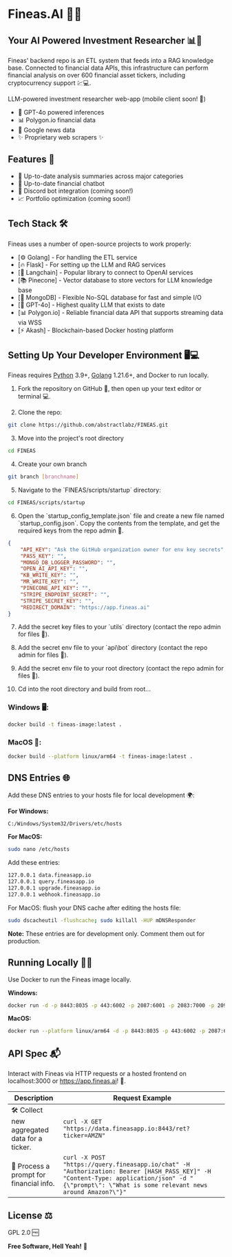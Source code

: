 
# Fineas.AI 🧠💼
## Your AI Powered Investment Researcher 📊🤖

Fineas' backend repo is an ETL system that feeds into a RAG knowledge base. Connected to financial data APIs, this infrastructure can perform financial analysis on over 600 financial asset tickers, including cryptocurrency support 💹💻.

LLM-powered investment researcher web-app (mobile client soon! 📱)

- 🤖 GPT-4o powered inferences
- 📊 Polygon.io financial data
- 📰 Google news data
- ✨ Proprietary web scrapers ✨

## Features 🚀

- 📅 Up-to-date analysis summaries across major categories
- 💬 Up-to-date financial chatbot
- 🤖 Discord bot integration (coming soon!)
- 📈 Portfolio optimization (coming soon!)

## Tech Stack 🛠️

Fineas uses a number of open-source projects to work properly:

- [⚙️ Golang] - For handling the ETL service
- [🔥 Flask] - For setting up the LLM and RAG services
- [🧠 Langchain] - Popular library to connect to OpenAI services
- [📚 Pinecone] - Vector database to store vectors for LLM knowledge base
- [💾 MongoDB] - Flexible No-SQL database for fast and simple I/O
- [🤖 GPT-4o] - Highest quality LLM that exists to date
- [📊 Polygon.io] - Reliable financial data API that supports streaming data via WSS
- [⚡ Akash] - Blockchain-based Docker hosting platform

## Setting Up Your Developer Environment 🖥️💻

Fineas requires [Python](https://www.python.org/) 3.9+, [Golang](https://go.dev/) 1.21.6+, and Docker to run locally.

1. Fork the repository on GitHub 🔧, then open up your text editor or terminal 💻.

2. Clone the repo:
```bash
git clone https://github.com/abstractlabz/FINEAS.git
```

3. Move into the project's root directory
```bash
cd FINEAS
```

4. Create your own branch
```bash
git branch [branchname]
```

5. Navigate to the \`FINEAS/scripts/startup\` directory:

```bash
cd FINEAS/scripts/startup
```

6. Open the \`startup_config_template.json\` file and create a new file named \`startup_config.json\`. Copy the contents from the template, and get the required keys from the repo admin 🔑.

```json
{
    "API_KEY": "Ask the GitHub organization owner for env key secrets",
    "PASS_KEY": "",
    "MONGO_DB_LOGGER_PASSWORD": "",
    "OPEN_AI_API_KEY": "",
    "KB_WRITE_KEY": "",
    "MR_WRITE_KEY": "",
    "PINECONE_API_KEY": "",
    "STRIPE_ENDPOINT_SECRET": "",
    "STRIPE_SECRET_KEY": "",
    "REDIRECT_DOMAIN": "https://app.fineas.ai"
}
```

7. Add the secret key files to your \`utils\` directory (contact the repo admin for files 📁).

8. Add the secret env file to your \`api\bot\` directory (contact the repo admin for files 📁).

9. Add the secret env file to your root directory (contact the repo admin for files 📁).

10. Cd into the root directory and build from root...

### Windows 🖥️:

```bash
docker build -t fineas-image:latest .
```

### MacOS 🍎:

```bash
docker build --platform linux/arm64 -t fineas-image:latest .
```

## DNS Entries 🌐

Add these DNS entries to your hosts file for local development 🌍:

**For Windows:**

```bash
C:/Windows/System32/Drivers/etc/hosts
```

**For MacOS:**

```bash
sudo nano /etc/hosts
```

Add these entries:

```bash
127.0.0.1 data.fineasapp.io
127.0.0.1 query.fineasapp.io
127.0.0.1 upgrade.fineasapp.io
127.0.0.1 webhook.fineasapp.io
```

For MacOS: flush your DNS cache after editing the hosts file:

```bash
sudo dscacheutil -flushcache; sudo killall -HUP mDNSResponder
```

**Note:** These entries are for development only. Comment them out for production.

## Running Locally 🏃‍♂️

Use Docker to run the Fineas image locally.

**Windows:**

```bash
docker run -d -p 8443:8035 -p 443:6002 -p 2087:6001 -p 2083:7000 -p 2096:7002 -e API_KEY=[API_KEY] -e PASS_KEY=[PASS_KEY] -e MONGO_DB_LOGGER_PASSWORD=[MONGO_DB_LOGGER_PASSWORD] -e OPEN_AI_API_KEY=[OPEN_AI_API_KEY] -e KB_WRITE_KEY=[KB_WRITE_KEY] -e MR_WRITE_KEY=[MR_WRITE_KEY] -e PINECONE_API_KEY=[PINECONE_API_KEY] -e STRIPE_ENDPOINT_SECRET=[STRIPE_ENDPOINT_SECRET] -e STRIPE_SECRET_KEY=[STRIPE_SECRET_KEY] -e REDIRECT_DOMAIN=https://app.fineas.ai fineas-image:latest
```

**MacOS:**

```bash
docker run --platform linux/arm64 -d -p 8443:8035 -p 443:6002 -p 2087:6001 -p 2083:7000 -p 2096:7002 -e API_KEY=[API_KEY] -e PASS_KEY=[PASS_KEY] -e MONGO_DB_LOGGER_PASSWORD=[MONGO_DB_LOGGER_PASSWORD] -e OPEN_AI_API_KEY=[OPEN_AI_API_KEY] -e KB_WRITE_KEY=[KB_WRITE_KEY] -e MR_WRITE_KEY=[MR_WRITE_KEY] -e PINECONE_API_KEY=[PINECONE_API_KEY] -e STRIPE_ENDPOINT_SECRET=[STRIPE_ENDPOINT_SECRET] -e STRIPE_SECRET_KEY=[STRIPE_SECRET_KEY] -e REDIRECT_DOMAIN=https://app.fineas.ai fineas-image:latest
```

## API Spec 📬

Interact with Fineas via HTTP requests or a hosted frontend on localhost:3000 or https://app.fineas.ai! 🎨.

| Description | Request Example |
| ------ | ------ |
| 🛠️ Collect new aggregated data for a ticker. | `curl -X GET "https://data.fineasapp.io:8443/ret?ticker=AMZN"` |
| 🤖 Process a prompt for financial info. | `curl -X POST "https://query.fineasapp.io/chat" -H "Authorization: Bearer [HASH_PASS_KEY]" -H "Content-Type: application/json" -d "{\"prompt\": \"What is some relevant news around Amazon?\"}"` |

## License ⚖️

GPL 2.0 🆓

**Free Software, Hell Yeah!** 🎉
